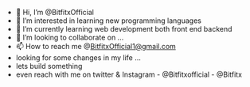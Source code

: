 - 👋 Hi, I’m @BitfitxOfficial
- 👀 I’m interested in learning new programming languages
- 🌱 I’m currently learning web development both front end backend
- 💞️ I’m looking to collaborate on ...
- 📫 How to reach me @BitfitxOfficial1@gmail.com
- looking for some changes in my life ...
- lets build something
- even reach with me on twitter & Instagram - @Bitfitxofficial - @Bitfitx

<!---
BitfitxOfficial/BitfitxOfficial is a ✨ special ✨ repository because its `README.md` (this file) appears on your GitHub profile.
You can click the Preview link to take a look at your changes.
--->
